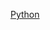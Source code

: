 [Python](https://img.shields.io/badge/python-3670A0?style=for-the-badge&logo=python&logoColor=ffdd54)
